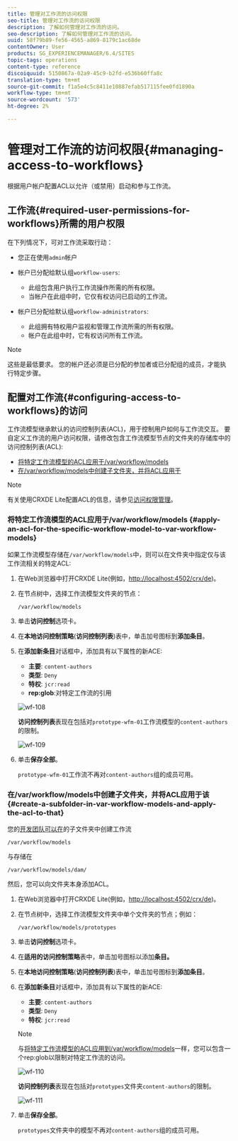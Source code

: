 ```yaml
---
title: 管理对工作流的访问权限
seo-title: 管理对工作流的访问权限
description: 了解如何管理对工作流的访问。
seo-description: 了解如何管理对工作流的访问。
uuid: 58f79b89-fe56-4565-a869-8179c1ac68de
contentOwner: User
products: SG_EXPERIENCEMANAGER/6.4/SITES
topic-tags: operations
content-type: reference
discoiquuid: 5150867a-02a9-45c9-b2fd-e536b60ffa8c
translation-type: tm+mt
source-git-commit: f1a5e4c5c8411e10887efab517115fee0fd1890a
workflow-type: tm+mt
source-wordcount: '573'
ht-degree: 2%

---
```



# 管理对工作流的访问权限{#managing-access-to-workflows}

根据用户帐户配置ACL以允许（或禁用）启动和参与工作流。

## 工作流{#required-user-permissions-for-workflows}所需的用户权限

在下列情况下，可对工作流采取行动：

* 您正在使用`admin`帐户
* 帐户已分配给默认组`workflow-users`:

   * 此组包含用户执行工作流操作所需的所有权限。
   * 当帐户在此组中时，它仅有权访问已启动的工作流。

* 帐户已分配给默认组`workflow-administrators`:

   * 此组拥有特权用户监视和管理工作流所需的所有权限。
   * 帐户在此组中时，它有权访问所有工作流。

>[!NOTE]
>
>这些是最低要求。 您的帐户还必须是已分配的参加者或已分配组的成员，才能执行特定步骤。

## 配置对工作流{#configuring-access-to-workflows}的访问

工作流模型继承默认的访问控制列表(ACL)，用于控制用户如何与工作流交互。 要自定义工作流的用户访问权限，请修改包含工作流模型节点的文件夹的存储库中的访问控制列表(ACL):

* [将特定工作流模型的ACL应用于/var/workflow/models](/help/sites-administering/workflows-managing.md#apply-an-acl-for-the-specific-workflow-model-to-var-workflow-models)
* [在/var/workflow/models中创建子文件夹，并将ACL应用于](/help/sites-administering/workflows-managing.md#create-a-subfolder-in-var-workflow-models-and-apply-the-acl-to-that)

>[!NOTE]
>
>有关使用CRXDE Lite配置ACL的信息，请参见[访问权限管理](/help/sites-administering/user-group-ac-admin.md#access-right-management)。

### 将特定工作流模型的ACL应用于/var/workflow/models {#apply-an-acl-for-the-specific-workflow-model-to-var-workflow-models}

如果工作流模型存储在`/var/workflow/models`中，则可以在文件夹中指定仅与该工作流相关的特定ACL:

1. 在Web浏览器中打开CRXDE Lite(例如，[http://localhost:4502/crx/de](http://localhost:4502/crx/de))。
1. 在节点树中，选择工作流模型文件夹的节点：

   `/var/workflow/models`

1. 单击&#x200B;**访问控制**&#x200B;选项卡。
1. 在&#x200B;**本地访问控制策略**(**访问控制列表**)表中，单击加号图标到&#x200B;**添加条目**。
1. 在&#x200B;**添加新条目**&#x200B;对话框中，添加具有以下属性的新ACE:

   * **主要**:  `content-authors`
   * **类型**: `Deny`
   * **特权**:  `jcr:read`
   * **rep:glob**:对特定工作流的引用

   ![wf-108](assets/wf-108.png)

   **访问控制列表**&#x200B;表现在包括对`prototype-wfm-01`工作流模型的`content-authors`的限制。

   ![wf-109](assets/wf-109.png)

1. 单击&#x200B;**保存全部**。

   `prototype-wfm-01`工作流不再对`content-authors`组的成员可用。

### 在/var/workflow/models中创建子文件夹，并将ACL应用于该{#create-a-subfolder-in-var-workflow-models-and-apply-the-acl-to-that}

您的[开发团队可以在](/help/sites-developing/workflows-models.md#creating-a-new-workflow)的子文件夹中创建工作流

`/var/workflow/models`

与存储在

`/var/workflow/models/dam/`

然后，您可以向文件夹本身添加ACL。

1. 在Web浏览器中打开CRXDE Lite(例如，[http://localhost:4502/crx/de](http://localhost:4502/crx/de))。
1. 在节点树中，选择工作流模型文件夹中单个文件夹的节点；例如：

   `/var/workflow/models/prototypes`

1. 单击&#x200B;**访问控制**&#x200B;选项卡。
1. 在&#x200B;**适用的访问控制策略**&#x200B;表中，单击加号图标以添加&#x200B;**条目。**
1. 在&#x200B;**本地访问控制策略**(**访问控制列表**)表中，单击加号图标到&#x200B;**添加条目**。
1. 在&#x200B;**添加新条目**&#x200B;对话框中，添加具有以下属性的新ACE:

   * **主要**:  `content-authors`
   * **类型**: `Deny`
   * **特权**:  `jcr:read`

   >[!NOTE]
   >
   >与[将特定工作流模型的ACL应用到/var/workflow/models](/help/sites-administering/workflows-managing.md#apply-an-acl-for-the-specific-workflow-model-to-var-workflow-models)一样，您可以包含一个rep:glob以限制对特定工作流的访问。

   ![wf-110](assets/wf-110.png)

   **访问控制列表**&#x200B;表现在包括对`prototypes`文件夹`content-authors`的限制。

   ![wf-111](assets/wf-111.png)

1. 单击&#x200B;**保存全部**。

   `prototypes`文件夹中的模型不再对`content-authors`组的成员可用。

